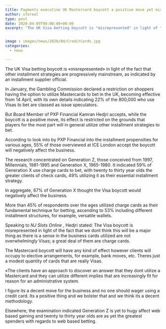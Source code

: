 ```yaml
---
title: Payments executive UK Mastercard boycott a positive move yet misrepresented
author: xforeal 
type: post
date: 2020-04-09T00:00:00+00:00
excerpt: 'The UK Visa betting boycott is "misrepresented" in light of the fact that other installment strategies are progressively mainstream, as indicated by an installment supplier executive '


image : images/news/2020/04/CreditCards.jpg
categories:
  - news

---
```

The UK Visa betting boycott is &#171;misrepresented&#187; in light of the fact that other installment strategies are progressively mainstream, as indicated by an installment supplier official. 

In January, the Gambling Commission declared a restriction on shoppers having the option to utilize Mastercards to bet in the UK, becoming effective from 14 April, with its own details indicating 22&percnt; of the 800,000 who use Visas to bet are classed as issue speculators. 

But Board Member of PXP Financial Kamran Hedjri accepts, while the boycott is a positive move, its effect is restricted on the grounds that players for the most part will in general utilize other installment strategies to bet. 

According to look into by PXP Financial into the installment propensities for various ages, 55&percnt; of those overviewed at ICE London accept the boycott will negatively affect the business. 

The research concentrated on Generation Z, those conceived from 1997, Millennials, 1981-1995 and Generation X, 1965-1980. It indicated 59&percnt; of Generation X use charge cards to bet, with twenty to thirty year olds the greater clients of check cards, 49&percnt; utilizing it as their essential installment strategy. 

In aggregate, 67&percnt; of Generation X thought the Visa boycott would negatively affect the business. 

More than 45&percnt; of respondents over the ages utilized charge cards as their fundamental technique for betting, ascending to 53&percnt; including different installment structures, for example, versatile wallets. 

Speaking to _NJ Slots Online_ , Hedjri stated: The Visa boycott is misrepresented in light of the fact that we dont think this will be a major thing as there is a sense in the business cards utilized are not overwhelmingly Visas; a great deal of them are charge cards. 

The Mastercard boycott will have any kind of effect however clients will occupy to elective arrangements, for example, bank moves, etc. Theres just a modest quantity of cards that are really Visas. 

&#171;The clients have an approach to discover an answer that they dont utilize a Mastercard and they can utilize different implies that are increasingly fit for reason for an administrative system. 

I figure its a decent move for the business and no one should wager using a credit card. Its a positive thing and we bolster that and we think its a decent methodology. 

Elsewhere, the examination indicated Generation Z is yet to hugy affect web based gaming and twenty to thirty year olds are as yet the greatest spenders with regards to web based betting.